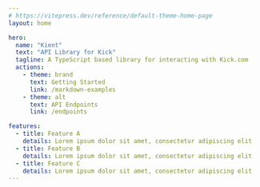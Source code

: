 ```yaml
---
# https://vitepress.dev/reference/default-theme-home-page
layout: home

hero:
  name: "Kient"
  text: "API Library for Kick"
  tagline: A TypeScript based library for interacting with Kick.com
  actions:
    - theme: brand
      text: Getting Started
      link: /markdown-examples
    - theme: alt
      text: API Endpoints
      link: /endpoints

features:
  - title: Feature A
    details: Lorem ipsum dolor sit amet, consectetur adipiscing elit
  - title: Feature B
    details: Lorem ipsum dolor sit amet, consectetur adipiscing elit
  - title: Feature C
    details: Lorem ipsum dolor sit amet, consectetur adipiscing elit
---
```

